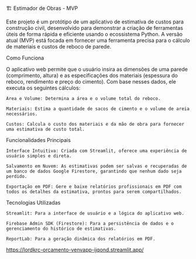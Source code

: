 🏗️ Estimador de Obras - MVP

Este projeto é um protótipo de um aplicativo de estimativa de custos para construção civil, desenvolvido para demonstrar a criação de ferramentas úteis de forma rápida e eficiente usando o ecossistema Python. A versão atual (MVP) está focada em fornecer uma ferramenta precisa para o cálculo de materiais e custos de reboco de parede.

Como Funciona

O aplicativo web permite que o usuário insira as dimensões de uma parede (comprimento, altura) e as especificações dos materiais (espessura do reboco, rendimento e preço do cimento). Com base nesses dados, ele executa os seguintes cálculos:

    Área e Volume: Determina a área e o volume total do reboco.

    Materiais: Estima a quantidade de sacos de cimento e o volume de areia necessários.

    Custos: Calcula o custo dos materiais e da mão de obra para fornecer uma estimativa de custo total.

Funcionalidades Principais

    Interface Intuitiva: Criada com Streamlit, oferece uma experiência de usuário simples e direta.

    Salvamento em Nuvem: As estimativas podem ser salvas e recuperadas de um banco de dados Google Firestore, garantindo que nenhum dado seja perdido.

    Exportação em PDF: Gere e baixe relatórios profissionais em PDF com todos os detalhes da estimativa, prontos para serem compartilhados.

Tecnologias Utilizadas

    Streamlit: Para a interface de usuário e a lógica do aplicativo web.

    Firebase Admin SDK (Firestore): Para a persistência de dados e o gerenciamento do histórico de estimativas.

    ReportLab: Para a geração dinâmica dos relatórios em PDF.


https://lordkrc-orcamento-venvapp-ijqond.streamlit.app/
